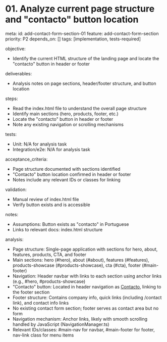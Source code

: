 # 01. Analyze current page structure and "contacto" button location

meta:
id: add-contact-form-section-01
feature: add-contact-form-section
priority: P2
depends_on: []
tags: [implementation, tests-required]

objective:

- Identify the current HTML structure of the landing page and locate the "contacto" button in header or footer

deliverables:

- Analysis notes on page sections, header/footer structure, and button location

steps:

- Read the index.html file to understand the overall page structure
- Identify main sections (hero, products, footer, etc.)
- Locate the "contacto" button in header or footer
- Note any existing navigation or scrolling mechanisms

tests:

- Unit: N/A for analysis task
- Integration/e2e: N/A for analysis task

acceptance_criteria:

- Page structure documented with sections identified
- "Contacto" button location confirmed in header or footer
- Notes include any relevant IDs or classes for linking

validation:

- Manual review of index.html file
- Verify button exists and is accessible

notes:

- Assumptions: Button exists as "contacto" in Portuguese
- Links to relevant docs: index.html structure

analysis:

- Page structure: Single-page application with sections for hero, about, features, products, CTA, and footer
- Main sections: hero (#hero), about (#about), features (#features), products-showcase (#products-showcase), cta (#cta), footer (#main-footer)
- Navigation: Header navbar with links to each section using anchor links (e.g., #hero, #products-showcase)
- "Contacto" button: Located in header navigation as <a href="#main-footer" class="nav-link">Contacto</a>, linking to the footer section
- Footer structure: Contains company info, quick links (including /contact link), and contact info links
- No existing contact form section; footer serves as contact area but no form
- Navigation mechanism: Anchor links, likely with smooth scrolling handled by JavaScript (NavigationManager.ts)
- Relevant IDs/classes: #main-nav for navbar, #main-footer for footer, nav-link class for menu items
